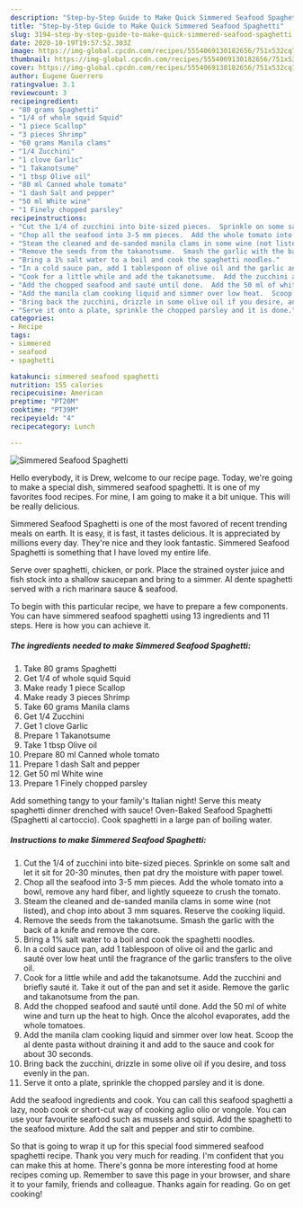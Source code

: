 ```yaml
---
description: "Step-by-Step Guide to Make Quick Simmered Seafood Spaghetti"
title: "Step-by-Step Guide to Make Quick Simmered Seafood Spaghetti"
slug: 3194-step-by-step-guide-to-make-quick-simmered-seafood-spaghetti
date: 2020-10-19T19:57:52.303Z
image: https://img-global.cpcdn.com/recipes/5554069130182656/751x532cq70/simmered-seafood-spaghetti-recipe-main-photo.jpg
thumbnail: https://img-global.cpcdn.com/recipes/5554069130182656/751x532cq70/simmered-seafood-spaghetti-recipe-main-photo.jpg
cover: https://img-global.cpcdn.com/recipes/5554069130182656/751x532cq70/simmered-seafood-spaghetti-recipe-main-photo.jpg
author: Eugene Guerrero
ratingvalue: 3.1
reviewcount: 3
recipeingredient:
- "80 grams Spaghetti"
- "1/4 of whole squid Squid"
- "1 piece Scallop"
- "3 pieces Shrimp"
- "60 grams Manila clams"
- "1/4 Zucchini"
- "1 clove Garlic"
- "1 Takanotsume"
- "1 tbsp Olive oil"
- "80 ml Canned whole tomato"
- "1 dash Salt and pepper"
- "50 ml White wine"
- "1 Finely chopped parsley"
recipeinstructions:
- "Cut the 1/4 of zucchini into bite-sized pieces.  Sprinkle on some salt and let it sit for 20-30 minutes, then pat dry the moisture with paper towel."
- "Chop all the seafood into 3-5 mm pieces.  Add the whole tomato into a bowl, remove any hard fiber, and lightly squeeze to crush the tomato."
- "Steam the cleaned and de-sanded manila clams in some wine (not listed), and chop into about 3 mm squares.  Reserve the cooking liquid."
- "Remove the seeds from the takanotsume.  Smash the garlic with the back of a knife and remove the core."
- "Bring a 1% salt water to a boil and cook the spaghetti noodles."
- "In a cold sauce pan, add 1 tablespoon of olive oil and the garlic and sauté over low heat until the fragrance of the garlic transfers to the olive oil."
- "Cook for a little while and add the takanotsume.  Add the zucchini and briefly sauté it.  Take it out of the pan and set it aside.  Remove the garlic and takanotsume from the pan."
- "Add the chopped seafood and sauté until done.  Add the 50 ml of white wine and turn up the heat to high.  Once the alcohol evaporates, add the whole tomatoes."
- "Add the manila clam cooking liquid and simmer over low heat.  Scoop the al dente pasta without draining it and add to the sauce and cook for about 30 seconds."
- "Bring back the zucchini, drizzle in some olive oil if you desire, and toss evenly in the pan."
- "Serve it onto a plate, sprinkle the chopped parsley and it is done."
categories:
- Recipe
tags:
- simmered
- seafood
- spaghetti

katakunci: simmered seafood spaghetti 
nutrition: 155 calories
recipecuisine: American
preptime: "PT20M"
cooktime: "PT39M"
recipeyield: "4"
recipecategory: Lunch

---
```



![Simmered Seafood Spaghetti](https://img-global.cpcdn.com/recipes/5554069130182656/751x532cq70/simmered-seafood-spaghetti-recipe-main-photo.jpg)

Hello everybody, it is Drew, welcome to our recipe page. Today, we're going to make a special dish, simmered seafood spaghetti. It is one of my favorites food recipes. For mine, I am going to make it a bit unique. This will be really delicious.

Simmered Seafood Spaghetti is one of the most favored of recent trending meals on earth. It is easy, it is fast, it tastes delicious. It is appreciated by millions every day. They're nice and they look fantastic. Simmered Seafood Spaghetti is something that I have loved my entire life.

Serve over spaghetti, chicken, or pork. Place the strained oyster juice and fish stock into a shallow saucepan and bring to a simmer. Al dente spaghetti served with a rich marinara sauce &amp; seafood.


To begin with this particular recipe, we have to prepare a few components. You can have simmered seafood spaghetti using 13 ingredients and 11 steps. Here is how you can achieve it.

<!--inarticleads1-->

##### The ingredients needed to make Simmered Seafood Spaghetti:

1. Take 80 grams Spaghetti
1. Get 1/4 of whole squid Squid
1. Make ready 1 piece Scallop
1. Make ready 3 pieces Shrimp
1. Take 60 grams Manila clams
1. Get 1/4 Zucchini
1. Get 1 clove Garlic
1. Prepare 1 Takanotsume
1. Take 1 tbsp Olive oil
1. Prepare 80 ml Canned whole tomato
1. Prepare 1 dash Salt and pepper
1. Get 50 ml White wine
1. Prepare 1 Finely chopped parsley


Add something tangy to your family&#39;s Italian night! Serve this meaty spaghetti dinner drenched with sauce! Oven-Baked Seafood Spaghetti (Spaghetti al cartoccio). Cook spaghetti in a large pan of boiling water. 

<!--inarticleads2-->

##### Instructions to make Simmered Seafood Spaghetti:

1. Cut the 1/4 of zucchini into bite-sized pieces.  Sprinkle on some salt and let it sit for 20-30 minutes, then pat dry the moisture with paper towel.
1. Chop all the seafood into 3-5 mm pieces.  Add the whole tomato into a bowl, remove any hard fiber, and lightly squeeze to crush the tomato.
1. Steam the cleaned and de-sanded manila clams in some wine (not listed), and chop into about 3 mm squares.  Reserve the cooking liquid.
1. Remove the seeds from the takanotsume.  Smash the garlic with the back of a knife and remove the core.
1. Bring a 1% salt water to a boil and cook the spaghetti noodles.
1. In a cold sauce pan, add 1 tablespoon of olive oil and the garlic and sauté over low heat until the fragrance of the garlic transfers to the olive oil.
1. Cook for a little while and add the takanotsume.  Add the zucchini and briefly sauté it.  Take it out of the pan and set it aside.  Remove the garlic and takanotsume from the pan.
1. Add the chopped seafood and sauté until done.  Add the 50 ml of white wine and turn up the heat to high.  Once the alcohol evaporates, add the whole tomatoes.
1. Add the manila clam cooking liquid and simmer over low heat.  Scoop the al dente pasta without draining it and add to the sauce and cook for about 30 seconds.
1. Bring back the zucchini, drizzle in some olive oil if you desire, and toss evenly in the pan.
1. Serve it onto a plate, sprinkle the chopped parsley and it is done.


Add the seafood ingredients and cook. You can call this seafood spaghetti a lazy, noob cook or short-cut way of cooking aglio olio or vongole. You can use your favourite seafood such as mussels and squid. Add the spaghetti to the seafood mixture. Add the salt and pepper and stir to combine. 

So that is going to wrap it up for this special food simmered seafood spaghetti recipe. Thank you very much for reading. I'm confident that you can make this at home. There's gonna be more interesting food at home recipes coming up. Remember to save this page in your browser, and share it to your family, friends and colleague. Thanks again for reading. Go on get cooking!
